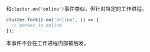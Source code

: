 <!-- YAML
added: v0.7.0
-->

和`cluster.on('online')`事件类似，但针对特定的工作进程。

```js
cluster.fork().on('online', () => {
  // Worker is online
});
```

本事件不会在工作进程内部被触发。

